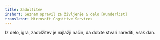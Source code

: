 ```yaml
---
title: Zadolžitev
inshort: Seznam opravil za življenje & delo [Wunderlist]
translator: Microsoft Cognitive Services
---
```


Iz delo, igra, zadolžitev je najlažji način, da dobite stvari narediti, vsak dan.



